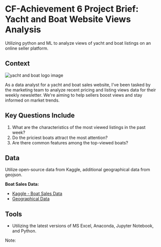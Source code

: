# CF-Achievement 6 Project Brief: Yacht and Boat Website Views Analysis 
Utilizing python and ML to analyze views of yacht and boat listings on an online seller platform.


## Context
![yacht and boat logo image]()

As a data analyst for a yacht and boat sales website, I've been tasked by the marketing team to analyze recent pricing and listing views data for their weekly newsletter. We're aiming to help sellers boost views and stay informed on market trends.

## Key Questions Include
1. What are the characteristics of the most viewed listings in the past week?
2. Do the priciest boats attract the most attention?
3. Are there common features among the top-viewed boats?

## Data
Utilize open-source data from Kaggle, additional geographical data from geojson.

**Boat Sales Data:**
- [Kaggle - Boat Sales Data](https://www.kaggle.com/datasets/karthikbhandary2/boat-sales?resource=download)
- [Geographical Data](https://geojson-maps.ash.ms/)


## Tools
- Utilizing the latest versions of MS Excel, Anaconda, Jupyter Notebook, and Python.

Note:
